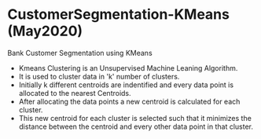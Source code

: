 # CustomerSegmentation-KMeans (May2020)

Bank Customer Segmentation using KMeans
<ul>
  <li>Kmeans Clustering is an Unsupervised Machine Leaning Algorithm.</li>
  <li>It is used to cluster data in 'k' number of clusters.</li>
  <li>Initially k different centroids are indentified and every data point is allocated to the nearest Centroids.</li>
  <li>After allocating the data points a new centroid is calculated for each cluster.</li>
  <li>This new centroid for each cluster is selected such that it minimizes the distance between the centroid and every other data point in that cluster.</li>
</ul>

